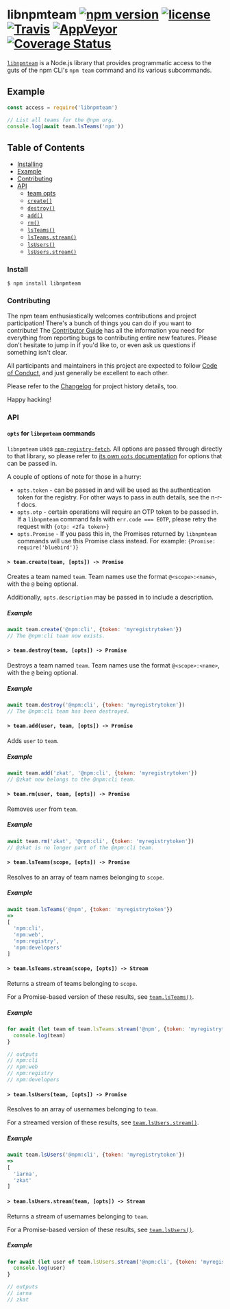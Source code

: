 # libnpmteam [![npm version](https://img.shields.io/npm/v/libnpmteam.svg)](https://npm.im/libnpmteam) [![license](https://img.shields.io/npm/l/libnpmteam.svg)](https://npm.im/libnpmteam) [![Travis](https://img.shields.io/travis/npm/libnpmteam/latest.svg)](https://travis-ci.org/npm/libnpmteam) [![AppVeyor](https://img.shields.io/appveyor/ci/zkat/libnpmteam/latest.svg)](https://ci.appveyor.com/project/zkat/libnpmteam) [![Coverage Status](https://coveralls.io/repos/github/npm/libnpmteam/badge.svg?branch=latest)](https://coveralls.io/github/npm/libnpmteam?branch=latest)

[`libnpmteam`](https://github.com/npm/libnpmteam) is a Node.js
library that provides programmatic access to the guts of the npm CLI's `npm
team` command and its various subcommands.

## Example

```javascript
const access = require('libnpmteam')

// List all teams for the @npm org.
console.log(await team.lsTeams('npm'))
```

## Table of Contents

* [Installing](#install)
* [Example](#example)
* [Contributing](#contributing)
* [API](#api)
  * [team opts](#opts)
  * [`create()`](#create)
  * [`destroy()`](#destroy)
  * [`add()`](#add)
  * [`rm()`](#rm)
  * [`lsTeams()`](#ls-teams)
  * [`lsTeams.stream()`](#ls-teams-stream)
  * [`lsUsers()`](#ls-users)
  * [`lsUsers.stream()`](#ls-users-stream)

### Install

`$ npm install libnpmteam`

### Contributing

The npm team enthusiastically welcomes contributions and project participation!
There's a bunch of things you can do if you want to contribute! The [Contributor
Guide](CONTRIBUTING.md) has all the information you need for everything from
reporting bugs to contributing entire new features. Please don't hesitate to
jump in if you'd like to, or even ask us questions if something isn't clear.

All participants and maintainers in this project are expected to follow [Code of
Conduct](CODE_OF_CONDUCT.md), and just generally be excellent to each other.

Please refer to the [Changelog](CHANGELOG.md) for project history details, too.

Happy hacking!

### API

#### <a name="opts"></a> `opts` for `libnpmteam` commands

`libnpmteam` uses [`npm-registry-fetch`](https://npm.im/npm-registry-fetch).
All options are passed through directly to that library, so please refer to [its
own `opts`
documentation](https://www.npmjs.com/package/npm-registry-fetch#fetch-options)
for options that can be passed in.

A couple of options of note for those in a hurry:

* `opts.token` - can be passed in and will be used as the authentication token for the registry. For other ways to pass in auth details, see the n-r-f docs.
* `opts.otp` - certain operations will require an OTP token to be passed in. If a `libnpmteam` command fails with `err.code === EOTP`, please retry the request with `{otp: <2fa token>}`
* `opts.Promise` - If you pass this in, the Promises returned by `libnpmteam` commands will use this Promise class instead. For example: `{Promise: require('bluebird')}`

#### <a name="create"></a> `> team.create(team, [opts]) -> Promise`

Creates a team named `team`. Team names use the format `@<scope>:<name>`, with
the `@` being optional.

Additionally, `opts.description` may be passed in to include a description.

##### Example

```javascript
await team.create('@npm:cli', {token: 'myregistrytoken'})
// The @npm:cli team now exists.
```

#### <a name="destroy"></a> `> team.destroy(team, [opts]) -> Promise`

Destroys a team named `team`. Team names use the format `@<scope>:<name>`, with
the `@` being optional.

##### Example

```javascript
await team.destroy('@npm:cli', {token: 'myregistrytoken'})
// The @npm:cli team has been destroyed.
```

#### <a name="add"></a> `> team.add(user, team, [opts]) -> Promise`

Adds `user` to `team`.

##### Example

```javascript
await team.add('zkat', '@npm:cli', {token: 'myregistrytoken'})
// @zkat now belongs to the @npm:cli team.
```

#### <a name="rm"></a> `> team.rm(user, team, [opts]) -> Promise`

Removes `user` from `team`.

##### Example

```javascript
await team.rm('zkat', '@npm:cli', {token: 'myregistrytoken'})
// @zkat is no longer part of the @npm:cli team.
```

#### <a name="ls-teams"></a> `> team.lsTeams(scope, [opts]) -> Promise`

Resolves to an array of team names belonging to `scope`.

##### Example

```javascript
await team.lsTeams('@npm', {token: 'myregistrytoken'})
=>
[
  'npm:cli',
  'npm:web',
  'npm:registry',
  'npm:developers'
]
```

#### <a name="ls-teams-stream"></a> `> team.lsTeams.stream(scope, [opts]) -> Stream`

Returns a stream of teams belonging to `scope`.

For a Promise-based version of these results, see [`team.lsTeams()`](#ls-teams).

##### Example

```javascript
for await (let team of team.lsTeams.stream('@npm', {token: 'myregistrytoken'})) {
  console.log(team)
}

// outputs
// npm:cli
// npm:web
// npm:registry
// npm:developers
```

#### <a name="ls-users"></a> `> team.lsUsers(team, [opts]) -> Promise`

Resolves to an array of usernames belonging to `team`.

For a streamed version of these results, see [`team.lsUsers.stream()`](#ls-users-stream).

##### Example

```javascript
await team.lsUsers('@npm:cli', {token: 'myregistrytoken'})
=>
[
  'iarna',
  'zkat'
]
```

#### <a name="ls-users-stream"></a> `> team.lsUsers.stream(team, [opts]) -> Stream`

Returns a stream of usernames belonging to `team`.

For a Promise-based version of these results, see [`team.lsUsers()`](#ls-users).

##### Example

```javascript
for await (let user of team.lsUsers.stream('@npm:cli', {token: 'myregistrytoken'})) {
  console.log(user)
}

// outputs
// iarna
// zkat
```
